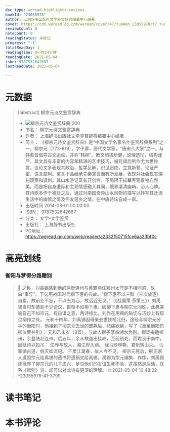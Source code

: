 ```yaml
---
doc_type: weread-highlights-reviews
bookId: "23055978"
author: 上海辞书出版社文学鉴赏辞典编纂中心编著
cover: https://cdn.weread.qq.com/weread/cover/47/YueWen_23055978/t7_YueWen_23055978.jpg
reviewCount: 0
noteCount: 0
readingStatus: 未标记
progress: "-1"
totalReadDay: 1
readingTime: 0小时24分钟
readingDate: 2021-05-04
isbn: 9787532642687
lastReadDate: 2021-05-04

---
```

# 元数据
> [!abstract] 柳宗元诗文鉴赏辞典
> - ![ 柳宗元诗文鉴赏辞典|200](https://cdn.weread.qq.com/weread/cover/47/YueWen_23055978/t7_YueWen_23055978.jpg)
> - 书名： 柳宗元诗文鉴赏辞典
> - 作者： 上海辞书出版社文学鉴赏辞典编纂中心编著
> - 简介： 《柳宗元诗文鉴赏辞典》是“中国文学名家名作鉴赏辞典系列”之一。柳宗元（773-819），字子厚，唐代文学家，“唐宋八大家”之一。与韩愈皆倡导古文运动，并称“韩柳”。散文峭拔矫健，说理透彻，结构谨严。其文具有丰富的内容和精湛的艺术技巧，被贬谪后所作尤为世称赏。议论文多表现其政治、哲学见解，识见迥绝，立意新警、论证严密、语言犀利。寓言小品继承先秦寓言而有所发展，表现对社会现实深刻观察和讽刺。其山水游记富有开创性，不局限于描摹客观景物自然美，而是把自身遭际和主观情感融入其间，境界凄清幽峭，沁人心脾。其诗歌多作于被贬之后，通过对南国奇异山水风物的描写以抒写其迁谪生活中的幽愤之情及怀友思乡之情，在中唐诗坛自成一家。
> - 出版时间 2014-08-01 00:00:00
> - ISBN： 9787532642687
> - 分类： 文学-文学鉴赏
> - 出版社： 上海辞书出版社
> - PC地址：https://weread.qq.com/web/reader/a2332f50715fce6aa23bf0c

# 高亮划线

### 衡阳与梦得分路赠别

> 📌 之称，刘禹锡感到他的两贬连州与黄霸两任颍州太守是不相同的，故曰“事异”。下句用战国时代柳下惠的典故。“柳下惠不以三黜（三次放逐）自累，故前业不忘，不以去为心，故远近无议。”（《战国策·燕策三》）刘禹锡当时却遭到不少谤议，自惭不如柳下惠。因柳下惠与柳宗元同姓，此典兼喻自己不如宗元，有自谦之意，两诗相比，刘作在用典的贴切与巧妙上有超过柳作之处。
元和十四年，刘禹锡因母亲去世扶柩北归，途经与柳宗元分手的衡阳时，他接到了柳宗元去世的噩耗后，悲痛欲绝，写了《重至衡阳伤柳仪曹并引》：
元和乙未岁（815），与故人柳子厚临湘水为别，柳泛舟适柳州，余登陆赴连州。后五年，余从故道出桂岭，至前别处，而君没于南中，因赋诗以投吊：
忆昨与故人，湘江岸头别。
我马映林嘶，君帆转山灭。
马嘶循古道，帆灭如流电。
千里江蓠春，故人今不见。
柳宗元死后，柳氏家人遵照宗元给禹锡的遗书将遗稿交给禹锡，禹锡为宗元编集、作序，刘禹锡还抚养了柳宗元的儿子周六，足见他们的友谊生死不渝，这虽然是后话，联系《赠别》诗，却可以对此诗有更深的理解。 
> ⏱ 2021-05-04 10:48:22 ^23055978-41-3799

# 读书笔记

# 本书评论
